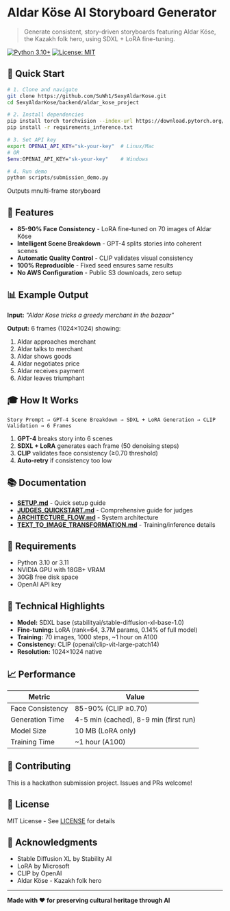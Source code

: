 # Aldar Köse AI Storyboard Generator

> Generate consistent, story-driven storyboards featuring Aldar Köse, the Kazakh folk hero, using SDXL + LoRA fine-tuning.

[![Python 3.10+](https://img.shields.io/badge/python-3.10+-blue.svg)](https://www.python.org/downloads/)
[![License: MIT](https://img.shields.io/badge/License-MIT-yellow.svg)](https://opensource.org/licenses/MIT)

## 🎯 Quick Start

```bash
# 1. Clone and navigate
git clone https://github.com/SuWh1/SexyAldarKose.git
cd SexyAldarKose/backend/aldar_kose_project

# 2. Install dependencies
pip install torch torchvision --index-url https://download.pytorch.org/whl/cu121
pip install -r requirements_inference.txt

# 3. Set API key
export OPENAI_API_KEY="sk-your-key"  # Linux/Mac
# OR
$env:OPENAI_API_KEY="sk-your-key"    # Windows

# 4. Run demo
python scripts/submission_demo.py
```

Outputs mnulti-frame storyboard

## 🌟 Features

- **85-90% Face Consistency** - LoRA fine-tuned on 70 images of Aldar Köse
- **Intelligent Scene Breakdown** - GPT-4 splits stories into coherent scenes
- **Automatic Quality Control** - CLIP validates visual consistency
- **100% Reproducible** - Fixed seed ensures same results
- **No AWS Configuration** - Public S3 downloads, zero setup

## 📊 Example Output

**Input:** *"Aldar Kose tricks a greedy merchant in the bazaar"*

**Output:** 6 frames (1024×1024) showing:
1. Aldar approaches merchant
2. Aldar talks to merchant
3. Aldar shows goods
4. Aldar negotiates price
5. Aldar receives payment
6. Aldar leaves triumphant

## 🎓 How It Works

```
Story Prompt → GPT-4 Scene Breakdown → SDXL + LoRA Generation → CLIP Validation → 6 Frames
```

1. **GPT-4** breaks story into 6 scenes
2. **SDXL + LoRA** generates each frame (50 denoising steps)
3. **CLIP** validates face consistency (≥0.70 threshold)
4. **Auto-retry** if consistency too low

## 📚 Documentation

- **[SETUP.md](SETUP.md)** - Quick setup guide
- **[JUDGES_QUICKSTART.md](JUDGES_QUICKSTART.md)** - Comprehensive guide for judges
- **[ARCHITECTURE_FLOW.md](ARCHITECTURE_FLOW.md)** - System architecture
- **[TEXT_TO_IMAGE_TRANSFORMATION.md](backend/aldar_kose_project/TEXT_TO_IMAGE_TRANSFORMATION.md)** - Training/inference details

## 🔧 Requirements

- Python 3.10 or 3.11
- NVIDIA GPU with 18GB+ VRAM
- 30GB free disk space
- OpenAI API key

## 🎨 Technical Highlights

- **Model:** SDXL base (stabilityai/stable-diffusion-xl-base-1.0)
- **Fine-tuning:** LoRA (rank=64, 3.7M params, 0.14% of full model)
- **Training:** 70 images, 1000 steps, ~1 hour on A100
- **Consistency:** CLIP (openai/clip-vit-large-patch14)
- **Resolution:** 1024×1024 native

## 📈 Performance

| Metric | Value |
|--------|-------|
| Face Consistency | 85-90% (CLIP ≥0.70) |
| Generation Time | 4-5 min (cached), 8-9 min (first run) |
| Model Size | 10 MB (LoRA only) |
| Training Time | ~1 hour (A100) |

## 🤝 Contributing

This is a hackathon submission project. Issues and PRs welcome!

## 📄 License

MIT License - See [LICENSE](LICENSE) for details

## 🙏 Acknowledgments

- Stable Diffusion XL by Stability AI
- LoRA by Microsoft
- CLIP by OpenAI
- Aldar Köse - Kazakh folk hero

---

**Made with ❤️ for preserving cultural heritage through AI**
